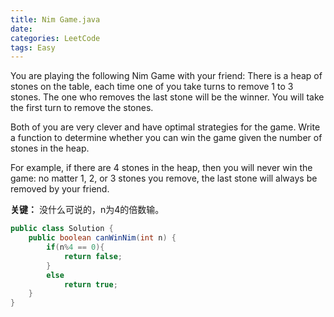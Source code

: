 ```yaml
---
title: Nim Game.java
date: 
categories: LeetCode
tags: Easy
---
```


You are playing the following Nim Game with your friend: There is a heap of stones on the table, each time one of you take turns to remove 1 to 3 stones. The one who removes the last stone will be the winner. You will take the first turn to remove the stones.

Both of you are very clever and have optimal strategies for the game. Write a function to determine whether you can win the game given the number of stones in the heap.

For example, if there are 4 stones in the heap, then you will never win the game: no matter 1, 2, or 3 stones you remove, the last stone will always be removed by your friend.
<!-- more -->
**关键：**
没什么可说的，n为4的倍数输。


``` java
public class Solution {
    public boolean canWinNim(int n) {
        if(n%4 == 0){
            return false;
        }
        else
            return true;
    }
}
```
